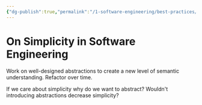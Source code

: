 ```yaml
---
{"dg-publish":true,"permalink":"/1-software-engineering/best-practices/on-simplicity-in-software-engineering/","tags":["code/best_practices"],"created":"2023-07-28T07:51:31.744-05:00","updated":"2023-09-05T14:38:52.384-05:00"}
---
```


# On Simplicity in Software Engineering

Work on well-designed abstractions to create a new level of semantic understanding. Refactor over time.

If we care about simplicity why do we want to abstract? Wouldn't introducing abstractions decrease simplicity?